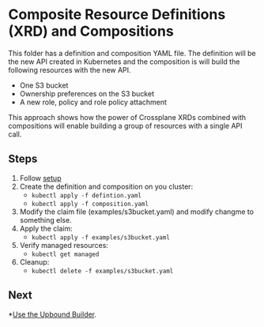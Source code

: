 # Composite Resource Definitions (XRD) and Compositions

This folder has a definition and composition YAML file. The definition will be the new API created in Kubernetes
and the composition is will build the following resources with the new API.

* One S3 bucket
* Ownership preferences on the S3 bucket
* A new role, policy and role policy attachment

This approach shows how the power of Crossplane XRDs combined with compositions will enable building a group of resources
with a single API call.

## Steps
1. Follow [setup](../README.md)
2. Create the definition and composition on you cluster: 
   * `kubectl apply -f defintion.yaml`
   * `kubectl apply -f composition.yaml`
3. Modify the claim file (examples/s3bucket.yaml) and modify changme to something else.
4. Apply the claim:
   * `kubectl apply -f examples/s3bucket.yaml`
5. Verify managed resources: 
   * `kubectl get managed`
6. Cleanup:
   * `kubectl delete -f examples/s3bucket.yaml`

## Next
*[Use the Upbound Builder](../3-xrds-iam-builder).